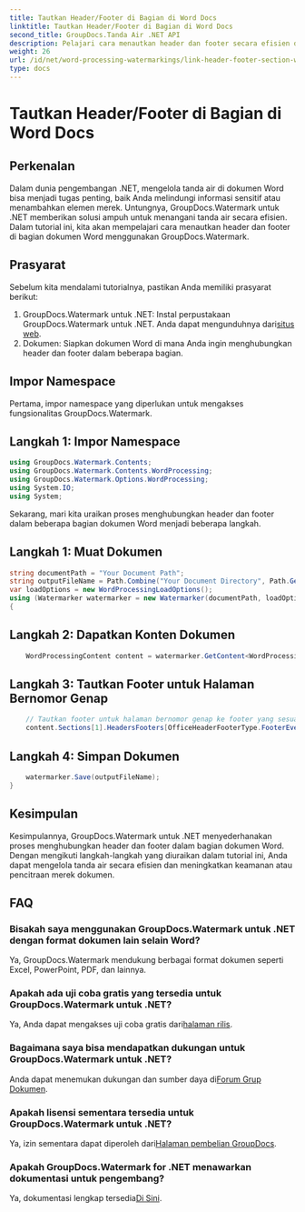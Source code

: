 ```yaml
---
title: Tautkan Header/Footer di Bagian di Word Docs
linktitle: Tautkan Header/Footer di Bagian di Word Docs
second_title: GroupDocs.Tanda Air .NET API
description: Pelajari cara menautkan header dan footer secara efisien dalam bagian dokumen Word menggunakan GroupDocs.Watermark untuk .NET. Manajemen dan keamanan dokumen.
weight: 26
url: /id/net/word-processing-watermarkings/link-header-footer-section-word-docs/
type: docs
---
```

# Tautkan Header/Footer di Bagian di Word Docs

## Perkenalan
Dalam dunia pengembangan .NET, mengelola tanda air di dokumen Word bisa menjadi tugas penting, baik Anda melindungi informasi sensitif atau menambahkan elemen merek. Untungnya, GroupDocs.Watermark untuk .NET memberikan solusi ampuh untuk menangani tanda air secara efisien. Dalam tutorial ini, kita akan mempelajari cara menautkan header dan footer di bagian dokumen Word menggunakan GroupDocs.Watermark.
## Prasyarat
Sebelum kita mendalami tutorialnya, pastikan Anda memiliki prasyarat berikut:
1. GroupDocs.Watermark untuk .NET: Instal perpustakaan GroupDocs.Watermark untuk .NET. Anda dapat mengunduhnya dari[situs web](https://releases.groupdocs.com/Watermark/net/).
2. Dokumen: Siapkan dokumen Word di mana Anda ingin menghubungkan header dan footer dalam beberapa bagian.

## Impor Namespace
Pertama, impor namespace yang diperlukan untuk mengakses fungsionalitas GroupDocs.Watermark.
## Langkah 1: Impor Namespace
```csharp
using GroupDocs.Watermark.Contents;
using GroupDocs.Watermark.Contents.WordProcessing;
using GroupDocs.Watermark.Options.WordProcessing;
using System.IO;
using System;
```
Sekarang, mari kita uraikan proses menghubungkan header dan footer dalam beberapa bagian dokumen Word menjadi beberapa langkah.
## Langkah 1: Muat Dokumen
```csharp
string documentPath = "Your Document Path";
string outputFileName = Path.Combine("Your Document Directory", Path.GetFileName(documentPath));
var loadOptions = new WordProcessingLoadOptions();
using (Watermarker watermarker = new Watermarker(documentPath, loadOptions))
{
```
## Langkah 2: Dapatkan Konten Dokumen
```csharp
    WordProcessingContent content = watermarker.GetContent<WordProcessingContent>();
```
## Langkah 3: Tautkan Footer untuk Halaman Bernomor Genap
```csharp
    // Tautkan footer untuk halaman bernomor genap ke footer yang sesuai di bagian sebelumnya
    content.Sections[1].HeadersFooters[OfficeHeaderFooterType.FooterEven].IsLinkedToPrevious = true;
```
## Langkah 4: Simpan Dokumen
```csharp
    watermarker.Save(outputFileName);
}
```

## Kesimpulan
Kesimpulannya, GroupDocs.Watermark untuk .NET menyederhanakan proses menghubungkan header dan footer dalam bagian dokumen Word. Dengan mengikuti langkah-langkah yang diuraikan dalam tutorial ini, Anda dapat mengelola tanda air secara efisien dan meningkatkan keamanan atau pencitraan merek dokumen.
## FAQ
### Bisakah saya menggunakan GroupDocs.Watermark untuk .NET dengan format dokumen lain selain Word?
Ya, GroupDocs.Watermark mendukung berbagai format dokumen seperti Excel, PowerPoint, PDF, dan lainnya.
### Apakah ada uji coba gratis yang tersedia untuk GroupDocs.Watermark untuk .NET?
Ya, Anda dapat mengakses uji coba gratis dari[halaman rilis](https://releases.groupdocs.com/).
### Bagaimana saya bisa mendapatkan dukungan untuk GroupDocs.Watermark untuk .NET?
 Anda dapat menemukan dukungan dan sumber daya di[Forum Grup Dokumen](https://forum.groupdocs.com/c/watermark/19).
### Apakah lisensi sementara tersedia untuk GroupDocs.Watermark untuk .NET?
 Ya, izin sementara dapat diperoleh dari[Halaman pembelian GroupDocs](https://purchase.groupdocs.com/temporary-license/).
### Apakah GroupDocs.Watermark for .NET menawarkan dokumentasi untuk pengembang?
 Ya, dokumentasi lengkap tersedia[Di Sini](https://tutorials.groupdocs.com/Watermark/net/).